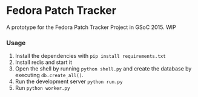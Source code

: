 Fedora Patch Tracker
============

A prototype for the Fedora Patch Tracker Project in GSoC 2015. WIP

### Usage

1. Install the dependencies with `pip install requirements.txt`
2. Install redis and start it
3. Open the shell by running `python shell.py` and create the database by executing `db.create_all()`.
4. Run the development server `python run.py`
5. Run `python worker.py`
